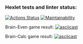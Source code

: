 ### Hexlet tests and linter status:
[![Actions Status](https://github.com/Albert-back-end/java-project-61/actions/workflows/hexlet-check.yml/badge.svg)](https://github.com/Albert-back-end/java-project-61/actions) [![Maintainability](https://api.codeclimate.com/v1/badges/2a606ffba63480b2dd46/maintainability)](https://codeclimate.com/github/Albert-back-end/java-project-61/maintainability)

Brain-Even game result:
[![asciicast](https://asciinema.org/a/66TQf4A6HzEd6sajrx34Kx0A2.svg)](https://asciinema.org/a/66TQf4A6HzEd6sajrx34Kx0A2)

Brain-Calc game result:
[![asciicast](https://asciinema.org/a/JfJ1exLKY1zNsPK7t4JvG92Om.svg)](https://asciinema.org/a/JfJ1exLKY1zNsPK7t4JvG92Om)
